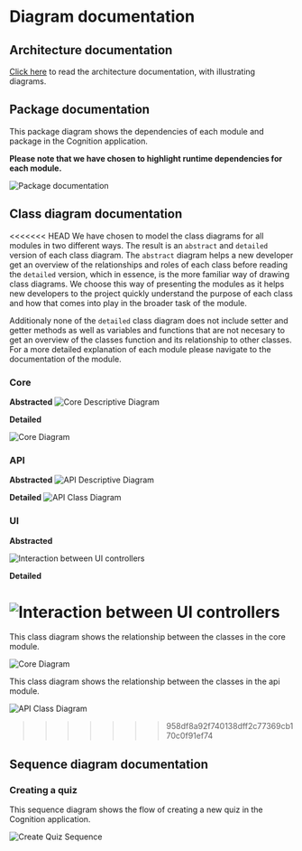 # Diagram documentation

## Architecture documentation

[Click here](../release2/ARCHITECTURE.md) to read the architecture documentation, with illustrating diagrams.

## Package documentation

This package diagram shows the dependencies of each module and package in the Cognition application.

**Please note that we have chosen to highlight runtime dependencies for each module.**

![Package documentation](../plantuml/release3/img/package_diagram.png)

## Class diagram documentation

<<<<<<< HEAD
We have chosen to model the class diagrams for all modules in two different ways. The result is an `abstract` and `detailed` version of each class diagram. The `abstract` diagram helps a new developer get an overview of the relationships and roles of each class before reading the `detailed` version, which in essence, is the more familiar way of drawing class diagrams. We choose this way of presenting the modules as it helps new developers to the project quickly understand the purpose of each class and how that comes into play in the broader task of the module.

Additionaly none of the `detailed` class diagram does not include setter and getter methods as well as variables and functions that are not necesary to get an overview of the classes function and its relationship to other classes. For a more detailed explanation of each module please navigate to the documentation of the module.

### Core

**Abstracted**
![Core Descriptive Diagram](../plantuml/release3/img/core_abstracted.png)

**Detailed**

![Core Diagram](../plantuml/release3/img/core_detailed.png)

### API

**Abstracted**
![API Descriptive Diagram](../plantuml/release3/img/api_abstracted.png)

**Detailed**
![API Class Diagram](../plantuml/release3/img/api_detailed.png)

### UI

**Abstracted**

![Interaction between UI controllers](../plantuml/release2/img/ui_controllers_abstracted.png)

**Detailed**

![Interaction between UI controllers](../plantuml/release2/img/ui_controllers_detailed.png)
=======
This class diagram shows the relationship between the classes in the core module.

![Core Diagram](../plantuml/release3/img/core_diagram.png)

This class diagram shows the relationship between the classes in the api module.

![API Class Diagram](../plantuml/release3/img/api_class_diagram.png)
>>>>>>> 958df8a92f740138dff2c77369cb170c0f91ef74

## Sequence diagram documentation

### Creating a quiz

This sequence diagram shows the flow of creating a new quiz in the Cognition application.

![Create Quiz Sequence](../plantuml/release3/img/create_quiz_sequence.png)

